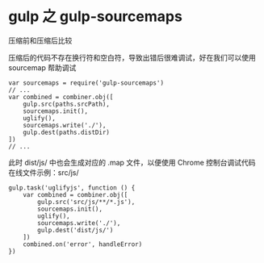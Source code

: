 
# gulp 之 gulp-sourcemaps


压缩前和压缩后比较


压缩后的代码不存在换行符和空白符，导致出错后很难调试，好在我们可以使用 sourcemap 帮助调试


```
var sourcemaps = require('gulp-sourcemaps')
// ...
var combined = combiner.obj([
    gulp.src(paths.srcPath),
    sourcemaps.init(),
    uglify(),
    sourcemaps.write('./'),
    gulp.dest(paths.distDir)
])
// ...
```

此时 dist/js/ 中也会生成对应的 .map 文件，以便使用 Chrome 控制台调试代码 在线文件示例：src/js/

```
gulp.task('uglifyjs', function () {
    var combined = combiner.obj([
        gulp.src('src/js/**/*.js'),
        sourcemaps.init(),
        uglify(),
        sourcemaps.write('./'),
        gulp.dest('dist/js/')
    ])
    combined.on('error', handleError)
})
```









